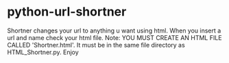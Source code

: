 # python-url-shortner
Shortner changes your url to anything u want using html. When you insert a url and name check your html file. Note: YOU MUST CREATE AN HTML FILE CALLED 'Shortner.html'.
It must be in the same file directory as HTML_Shortner.py.
Enjoy
